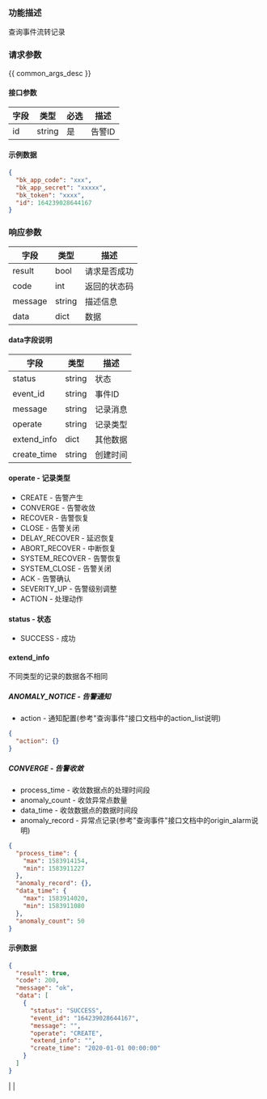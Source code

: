 ### 功能描述

查询事件流转记录

### 请求参数

{{ common_args_desc }}

#### 接口参数

| 字段 | 类型     | 必选 | 描述   |
|----|--------|----|------|
| id | string | 是  | 告警ID |

#### 示例数据

```json
{
  "bk_app_code": "xxx",
  "bk_app_secret": "xxxxx",
  "bk_token": "xxxx",
  "id": 164239028644167
}
```

### 响应参数

| 字段      | 类型     | 描述     |
|---------|--------|--------|
| result  | bool   | 请求是否成功 |
| code    | int    | 返回的状态码 |
| message | string | 描述信息   |
| data    | dict   | 数据     |

#### data字段说明

| 字段          | 类型     | 描述   |
|-------------|--------|------|
| status      | string | 状态   |
| event_id    | string | 事件ID |
| message     | string | 记录消息 |
| operate     | string | 记录类型 |
| extend_info | dict   | 其他数据 |
| create_time | string | 创建时间 |

#### operate - 记录类型

* CREATE - 告警产生
* CONVERGE - 告警收敛
* RECOVER - 告警恢复
* CLOSE - 告警关闭
* DELAY_RECOVER - 延迟恢复
* ABORT_RECOVER - 中断恢复
* SYSTEM_RECOVER - 告警恢复
* SYSTEM_CLOSE - 告警关闭
* ACK - 告警确认
* SEVERITY_UP - 告警级别调整
* ACTION - 处理动作

#### status - 状态

* SUCCESS - 成功

#### extend_info

不同类型的记录的数据各不相同

##### ANOMALY_NOTICE - 告警通知

* action - 通知配置(参考"查询事件"接口文档中的action_list说明)

```json
{
  "action": {}
}
```

##### CONVERGE - 告警收敛

* process_time - 收敛数据点的处理时间段
* anomaly_count - 收敛异常点数量
* data_time - 收敛数据点的数据时间段
* anomaly_record - 异常点记录(参考"查询事件"接口文档中的origin_alarm说明)

```json
{
  "process_time": {
    "max": 1583914154,
    "min": 1583911227
  },
  "anomaly_record": {},
  "data_time": {
    "max": 1583914020,
    "min": 1583911080
  },
  "anomaly_count": 50
}
```

#### 示例数据

```json
{
  "result": true,
  "code": 200,
  "message": "ok",
  "data": [
    {
      "status": "SUCCESS",
      "event_id": "164239028644167",
      "message": "",
      "operate": "CREATE",
      "extend_info": "",
      "create_time": "2020-01-01 00:00:00"
    }
  ]
}
```

|
|
